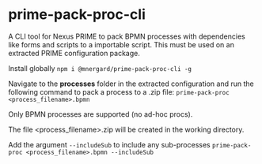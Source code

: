 # prime-pack-proc-cli

A CLI tool for Nexus PRIME to pack BPMN processes with dependencies like forms and scripts to a importable script.
This must be used on an extracted PRIME configuration package.

Install globally
```npm i @mnergard/prime-pack-proc-cli -g```

Navigate to the **processes** folder in the extracted configuration and run the following command to pack a process to a .zip file:
```prime-pack-proc <process_filename>.bpmn```

Only BPMN processes are supported (no ad-hoc procs).

The file <process_filename>.zip will be created in the working directory. 

Add the argument ```--includeSub``` to include any sub-processes
```prime-pack-proc <process_filename>.bpmn --includeSub```
